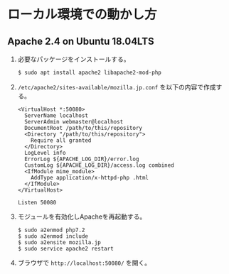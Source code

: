 # ローカル環境での動かし方

## Apache 2.4 on Ubuntu 18.04LTS

1. 必要なパッケージをインストールする。
   
   ```bash
   $ sudo apt install apache2 libapache2-mod-php
   ```
   
2. `/etc/apache2/sites-available/mozilla.jp.conf` を以下の内容で作成する。
   
   ```
   <VirtualHost *:50080>
     ServerName localhost
     ServerAdmin webmaster@localhost
     DocumentRoot /path/to/this/repository
     <Directory "/path/to/this/repository">
       Require all granted
     </Directory>
     LogLevel info
     ErrorLog ${APACHE_LOG_DIR}/error.log
     CustomLog ${APACHE_LOG_DIR}/access.log combined
     <IfModule mime_module>
       AddType application/x-httpd-php .html
     </IfModule>
   </VirtualHost>
   
   Listen 50080
   ```
   
3. モジュールを有効化しApacheを再起動する。
   
   ```
   $ sudo a2enmod php7.2
   $ sudo a2enmod include
   $ sudo a2ensite mozilla.jp
   $ sudo service apache2 restart
   ```
   
4. ブラウザで `http://localhost:50080/` を開く。
